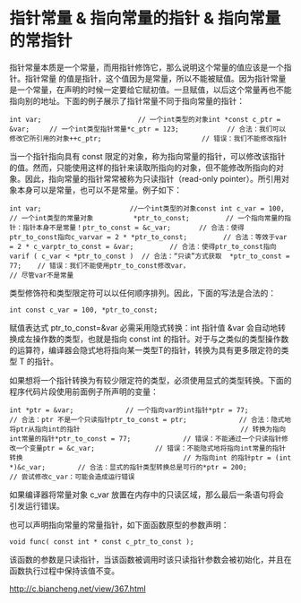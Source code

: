 # 指针常量 & 指向常量的指针 & 指向常量的常指针

指针常量本质是一个常量，而用指针修饰它，那么说明这个常量的值应该是一个指针。指针常量 的值是指针，这个值因为是常量，所以不能被赋值。因为指针常量是一个常量，在声明的时候一定要给它赋初值。一旦赋值，以后这个常量再也不能指向别的地址。下面的例子展示了指针常量不同于指向常量的指针：

```
int var;                        // 一个int类型的对象int *const c_ptr = &var;     // 一个int类型指针常量*c_ptr = 123;            // 合法：我们可以修改它所引用的对象++c_ptr;                         // 错误：我们不能修改指针
```


当一个指针指向具有 const 限定的对象，称为指向常量的指针，可以修改该指针的值。然而，只能使用这样的指针来读取所指向的对象，但不能修改所指向的对象。因此，指向常量的指针常常被称为只读指针（read-only pointer）。所引用对象本身可以是常量，也可以不是常量。例子如下：

```
int var;                      //一个int类型的对象const int c_var = 100,   // 一个int类型的常量对象          *ptr_to_const;         // 一个指向常量的指针：指针本身不是常量！ptr_to_const = &c_var;       // 合法：使得ptr_to_const指向c_varvar = 2 * *ptr_to_const;         // 合法：等效于var = 2 * c_varptr_to_const = &var;         // 合法：使得ptr_to_const指向varif ( c_var < *ptr_to_const )  // 合法：“只读”方式获取  *ptr_to_const = 77;    // 错误：我们不能使用ptr_to_const修改var，                                         // 尽管var不是常量
```


类型修饰符和类型限定符可以以任何顺序排列。因此，下面的写法是合法的：

```
int const c_var = 100, *ptr_to_const;
```


赋值表达式 ptr_to_const=&var 必需采用隐式转换：int 指针值 &var 会自动地转换成左操作数的类型，也就是指向 const int 的指针。对于与之类似的类型操作数的运算符，编译器会隐式地将指向某一类型T的指针，转换为具有更多限定符的类型 T 的指针。

如果想将一个指针转换为有较少限定符的类型，必须使用显式的类型转换。下面的程序代码片段使用前面例子所声明的变量：

```
int *ptr = &var;             // 一个指向var的int指针*ptr = 77;                      // 合法：ptr 不是一个只读指针ptr_to_const = ptr;             // 合法：隐式地将ptr从指向int的指针                                        // 转换为指向int常量的指针*ptr_to_const = 77;             // 错误：不能通过一个只读指针修改一个变量ptr = &c_var;               // 错误：不能隐式地将指向int常量的指针转换                                        // 为指向int 的指针ptr = (int *)&c_var;        // 合法：显式的指针类型转换总是可行的*ptr = 200;                     // 尝试修改c_var：可能会造成运行错误
```


如果编译器将常量对象 c_var 放置在内存中的只读区域，那么最后一条语句将会引发运行错误。

也可以声明指向常量的常量指针，如下面函数原型的参数声明：

```
void func( const int * const c_ptr_to_const );
```


该函数的参数是只读指针，当该函数被调用时该只读指针参数会被初始化，并且在函数执行过程中保持该值不变。

http://c.biancheng.net/view/367.html